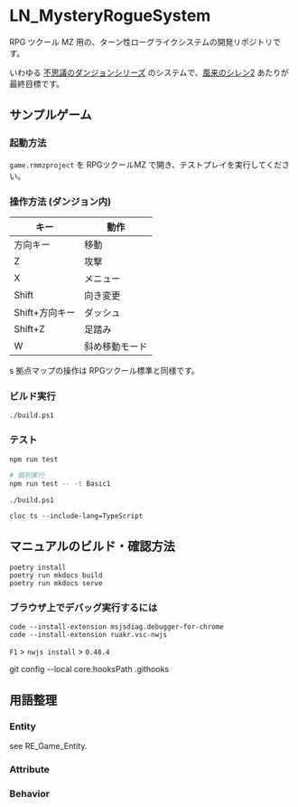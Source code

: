 LN_MysteryRogueSystem
==========

RPG ツクール MZ 用の、ターン性ローグライクシステムの開発リポジトリです。

いわゆる [不思議のダンジョンシリーズ](https://ja.wikipedia.org/wiki/%E4%B8%8D%E6%80%9D%E8%AD%B0%E3%81%AE%E3%83%80%E3%83%B3%E3%82%B8%E3%83%A7%E3%83%B3) のシステムで、[風来のシレン2](https://ja.wikipedia.org/wiki/%E4%B8%8D%E6%80%9D%E8%AD%B0%E3%81%AE%E3%83%80%E3%83%B3%E3%82%B8%E3%83%A7%E3%83%B3_%E9%A2%A8%E6%9D%A5%E3%81%AE%E3%82%B7%E3%83%AC%E3%83%B32_%E9%AC%BC%E8%A5%B2%E6%9D%A5!%E3%82%B7%E3%83%AC%E3%83%B3%E5%9F%8E!) あたりが最終目標です。

サンプルゲーム
----------

### 起動方法

`game.rmmzproject` を RPGツクールMZ で開き、テストプレイを実行してください。

### 操作方法 (ダンジョン内)

| キー | 動作 |
|---|---|
| 方向キー | 移動 |
| Z | 攻撃 |
| X | メニュー |
| Shift | 向き変更 |
| Shift+方向キー | ダッシュ |
| Shift+Z | 足踏み |
| W | 斜め移動モード |
s
拠点マップの操作は RPGツクール標準と同様です。


### ビルド実行

```
./build.ps1
```

### テスト

```sh
npm run test

# 個別実行
npm run test -- -t Basic1
```




```
./build.ps1
```

```
cloc ts --include-lang=TypeScript
```

マニュアルのビルド・確認方法
----------

```
poetry install
poetry run mkdocs build
poetry run mkdocs serve
```

### ブラウザ上でデバッグ実行するには

```
code --install-extension msjsdiag.debugger-for-chrome
code --install-extension ruakr.vsc-nwjs
```

`F1` > `nwjs install` > `0.48.4`

git config --local core.hooksPath .githooks

用語整理
----------

### Entity

see RE_Game_Entity.

### Attribute



### Behavior

